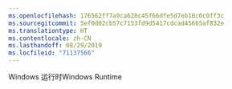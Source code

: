 ```yaml
---
ms.openlocfilehash: 176562ff7a9ca628c45f66dfe5d7eb18c0c0ff3c
ms.sourcegitcommit: 5ef0d02cb57c7153fd9d5417cdcad45665af832e
ms.translationtype: HT
ms.contentlocale: zh-CN
ms.lasthandoff: 08/29/2019
ms.locfileid: "71137566"
---
```

<span data-ttu-id="325b8-101">Windows 运行时</span><span class="sxs-lookup"><span data-stu-id="325b8-101">Windows Runtime</span></span>